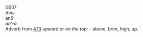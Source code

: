 <body>
  <p>G507<br>  ἄνω  <br> anō  <br><i>an‘-o </i><br>Adverb from <a href="g0473.htm">473</a>  <i>upward</i> or <i>on</i> <i>the</i> <i>top:</i> - above, brim, high, up.<br></p>
 </body>